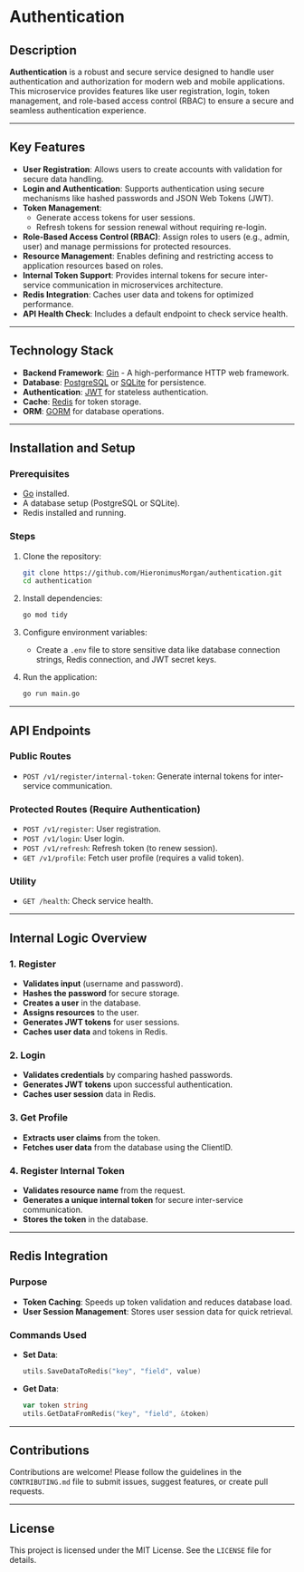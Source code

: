 # Authentication

## Description

**Authentication** is a robust and secure service designed to handle user authentication and authorization for modern web and mobile applications. This microservice provides features like user registration, login, token management, and role-based access control (RBAC) to ensure a secure and seamless authentication experience.

---

## Key Features

- **User Registration**: Allows users to create accounts with validation for secure data handling.
- **Login and Authentication**: Supports authentication using secure mechanisms like hashed passwords and JSON Web Tokens (JWT).
- **Token Management**:
  - Generate access tokens for user sessions.
  - Refresh tokens for session renewal without requiring re-login.
- **Role-Based Access Control (RBAC)**: Assign roles to users (e.g., admin, user) and manage permissions for protected resources.
- **Resource Management**: Enables defining and restricting access to application resources based on roles.
- **Internal Token Support**: Provides internal tokens for secure inter-service communication in microservices architecture.
- **Redis Integration**: Caches user data and tokens for optimized performance.
- **API Health Check**: Includes a default endpoint to check service health.

---

## Technology Stack

- **Backend Framework**: [Gin](https://gin-gonic.com/) - A high-performance HTTP web framework.
- **Database**: [PostgreSQL](https://www.postgresql.org/) or [SQLite](https://www.sqlite.org/) for persistence.
- **Authentication**: [JWT](https://jwt.io/) for stateless authentication.
- **Cache**: [Redis](https://redis.io/) for token storage.
- **ORM**: [GORM](https://gorm.io/) for database operations.

---

## Installation and Setup

### Prerequisites

- [Go](https://golang.org/doc/install) installed.
- A database setup (PostgreSQL or SQLite).
- Redis installed and running.

### Steps

1. Clone the repository:

   ```bash
   git clone https://github.com/HieronimusMorgan/authentication.git
   cd authentication
   ```

2. Install dependencies:

   ```bash
   go mod tidy
   ```

3. Configure environment variables:

   - Create a `.env` file to store sensitive data like database connection strings, Redis connection, and JWT secret keys.

4. Run the application:

   ```bash
   go run main.go
   ```

---

## API Endpoints

### Public Routes

- `POST /v1/register/internal-token`: Generate internal tokens for inter-service communication.

### Protected Routes (Require Authentication)

- `POST /v1/register`: User registration.
- `POST /v1/login`: User login.
- `POST /v1/refresh`: Refresh token (to renew session).
- `GET /v1/profile`: Fetch user profile (requires a valid token).

### Utility

- `GET /health`: Check service health.

---

## Internal Logic Overview

### 1. **Register**
- **Validates input** (username and password).
- **Hashes the password** for secure storage.
- **Creates a user** in the database.
- **Assigns resources** to the user.
- **Generates JWT tokens** for user sessions.
- **Caches user data** and tokens in Redis.

### 2. **Login**
- **Validates credentials** by comparing hashed passwords.
- **Generates JWT tokens** upon successful authentication.
- **Caches user session** data in Redis.

### 3. **Get Profile**
- **Extracts user claims** from the token.
- **Fetches user data** from the database using the ClientID.

### 4. **Register Internal Token**
- **Validates resource name** from the request.
- **Generates a unique internal token** for secure inter-service communication.
- **Stores the token** in the database.

---

## Redis Integration

### Purpose
- **Token Caching**: Speeds up token validation and reduces database load.
- **User Session Management**: Stores user session data for quick retrieval.

### Commands Used
- **Set Data**:
  ```go
  utils.SaveDataToRedis("key", "field", value)
  ```
- **Get Data**:
  ```go
  var token string
  utils.GetDataFromRedis("key", "field", &token)
  ```

---

## Contributions

Contributions are welcome! Please follow the guidelines in the `CONTRIBUTING.md` file to submit issues, suggest features, or create pull requests.

---

## License

This project is licensed under the MIT License. See the `LICENSE` file for details.

